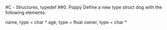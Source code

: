 #C - Structures, typedef
##0. Poppy
Define a new type struct dog with the following elements:

name, type = char *
age, type = float
owner, type = char *

